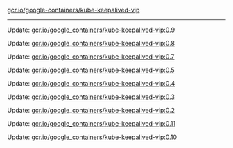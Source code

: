 [gcr.io/google-containers/kube-keepalived-vip](https://hub.docker.com/r/cruse/kube-keepalived-vip/tags/) 

----
Update: [gcr.io/google_containers/kube-keepalived-vip:0.9](https://hub.docker.com/r/cruse/kube-keepalived-vip/tags/)

Update: [gcr.io/google_containers/kube-keepalived-vip:0.8](https://hub.docker.com/r/cruse/kube-keepalived-vip/tags/)

Update: [gcr.io/google_containers/kube-keepalived-vip:0.7](https://hub.docker.com/r/cruse/kube-keepalived-vip/tags/)

Update: [gcr.io/google_containers/kube-keepalived-vip:0.5](https://hub.docker.com/r/cruse/kube-keepalived-vip/tags/)

Update: [gcr.io/google_containers/kube-keepalived-vip:0.4](https://hub.docker.com/r/cruse/kube-keepalived-vip/tags/)

Update: [gcr.io/google_containers/kube-keepalived-vip:0.3](https://hub.docker.com/r/cruse/kube-keepalived-vip/tags/)

Update: [gcr.io/google_containers/kube-keepalived-vip:0.2](https://hub.docker.com/r/cruse/kube-keepalived-vip/tags/)

Update: [gcr.io/google_containers/kube-keepalived-vip:0.11](https://hub.docker.com/r/cruse/kube-keepalived-vip/tags/)

Update: [gcr.io/google_containers/kube-keepalived-vip:0.10](https://hub.docker.com/r/cruse/kube-keepalived-vip/tags/)

